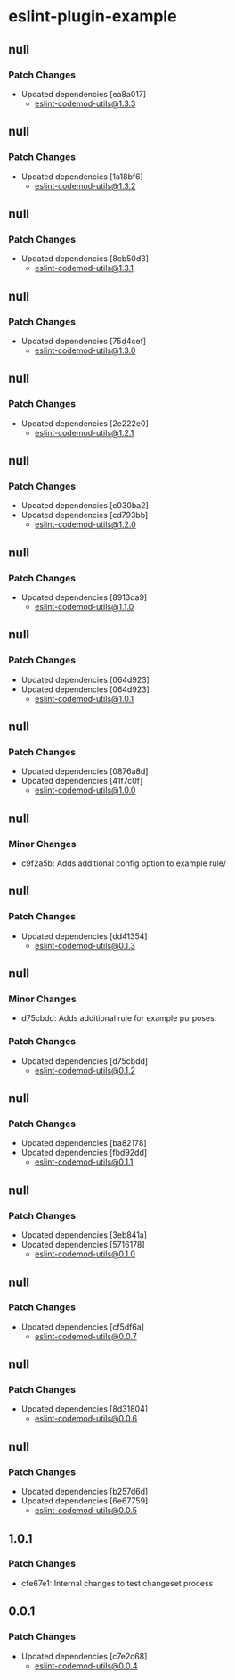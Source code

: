 # eslint-plugin-example

## null

### Patch Changes

- Updated dependencies [ea8a017]
  - eslint-codemod-utils@1.3.3

## null

### Patch Changes

- Updated dependencies [1a18bf6]
  - eslint-codemod-utils@1.3.2

## null

### Patch Changes

- Updated dependencies [8cb50d3]
  - eslint-codemod-utils@1.3.1

## null

### Patch Changes

- Updated dependencies [75d4cef]
  - eslint-codemod-utils@1.3.0

## null

### Patch Changes

- Updated dependencies [2e222e0]
  - eslint-codemod-utils@1.2.1

## null

### Patch Changes

- Updated dependencies [e030ba2]
- Updated dependencies [cd793bb]
  - eslint-codemod-utils@1.2.0

## null

### Patch Changes

- Updated dependencies [8913da9]
  - eslint-codemod-utils@1.1.0

## null

### Patch Changes

- Updated dependencies [064d923]
- Updated dependencies [064d923]
  - eslint-codemod-utils@1.0.1

## null

### Patch Changes

- Updated dependencies [0876a8d]
- Updated dependencies [41f7c0f]
  - eslint-codemod-utils@1.0.0

## null

### Minor Changes

- c9f2a5b: Adds additional config option to example rule/

## null

### Patch Changes

- Updated dependencies [dd41354]
  - eslint-codemod-utils@0.1.3

## null

### Minor Changes

- d75cbdd: Adds additional rule for example purposes.

### Patch Changes

- Updated dependencies [d75cbdd]
  - eslint-codemod-utils@0.1.2

## null

### Patch Changes

- Updated dependencies [ba82178]
- Updated dependencies [fbd92dd]
  - eslint-codemod-utils@0.1.1

## null

### Patch Changes

- Updated dependencies [3eb841a]
- Updated dependencies [5716178]
  - eslint-codemod-utils@0.1.0

## null

### Patch Changes

- Updated dependencies [cf5df6a]
  - eslint-codemod-utils@0.0.7

## null

### Patch Changes

- Updated dependencies [8d31804]
  - eslint-codemod-utils@0.0.6

## null

### Patch Changes

- Updated dependencies [b257d6d]
- Updated dependencies [6e67759]
  - eslint-codemod-utils@0.0.5

## 1.0.1

### Patch Changes

- cfe67e1: Internal changes to test changeset process

## 0.0.1

### Patch Changes

- Updated dependencies [c7e2c68]
  - eslint-codemod-utils@0.0.4
